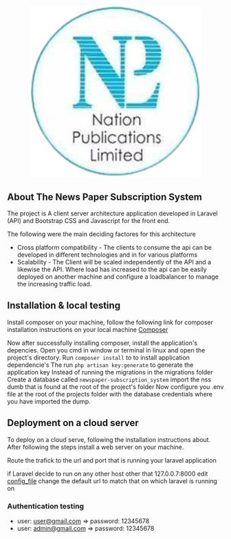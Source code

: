 <p align="center"><a href="https://mwnation.com/" target="_blank"><img src="public/images/shortcut_image.png" width="400" alt="Laravel Logo"></a></p>


## About The News Paper Subscription System

The project is A client server architecture application developed in Laravel (API) and Bootstrap CSS and Javascript for the front end.

The following were the main deciding factores for this architecture

- Cross platform compatibility - The clients to consume the api can be developed in different technologies and in for various platforms
- Scalability - The Client will be scaled independently of the API and a likewise the API. Where load has increased to the api can be easily deployed on another machine and configure a loadbalancer to manage the increasing traffic load.


## Installation & local testing
Install composer on your machine, follow the following link for composer installation instructions on your local machine <a href="https://getcomposer.org/" target="_blank">Composer</a>

Now after successfully installing composer, install the application's depencies.
Open you cmd in window or terminal in linux and open the project's directory.
Run `composer install` to to install application dependencie's
The run `php artisan key:generate` to generate the application key
Instead of running the migrations in the migrations folder
Create a database called `newspaper-subscription_system` import the nss dumb that is found at the root of the project's folder
Now configure you .env file at the root of the projects folder with the database credentials where you have imported the dump.


## Deployment on a cloud server

To deploy on a cloud serve, following the installation instructions about.
After following the steps install a web server on your machine.

Route the trafick to the url and port that is running your laravel application

if Laravel decide to run on any other host other that 127.0.0.7:8000 edit [config_file](public/js/config.js) change the default url to match that on which laravel is running on

### Authentication testing

- user: user@gmail.com => password: 12345678
- user: admin@gmail.com => password: 12345678